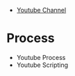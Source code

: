 * [Youtube Channel](http://youtube.com/EmadElsaid)

# Process

* Youtube Process
* Youtube Scripting